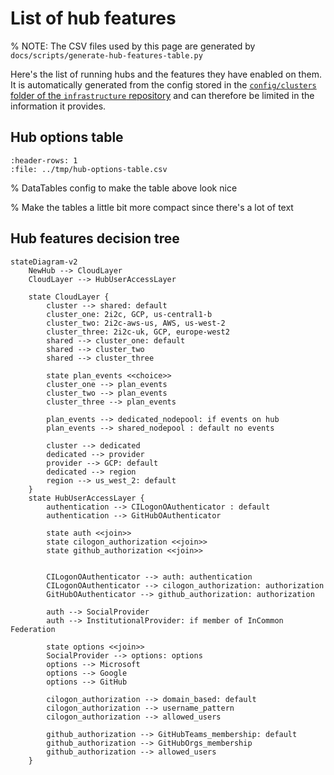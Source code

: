 # List of hub features

% NOTE: The CSV files used by this page are generated by `docs/scripts/generate-hub-features-table.py`

Here's the list of running hubs and the features they have enabled on them.
It is automatically generated from the config stored in the [`config/clusters` folder of the `infrastructure` repository](https://github.com/2i2c-org/infrastructure/tree/HEAD/config/clusters) and can therefore be limited in the information it provides.

## Hub options table

<div class="full-width hub-options-table">

```{csv-table}
:header-rows: 1
:file: ../tmp/hub-options-table.csv
```

</div>

% DataTables config to make the table above look nice
<link rel="stylesheet"
      href="https://cdn.datatables.net/1.10.24/css/jquery.dataTables.min.css">
<script type="text/javascript"
        src="https://cdn.datatables.net/1.10.24/js/jquery.dataTables.min.js"></script>

<script>
var checkbox = function (data) {
    var c = data.toString().trim()
    console.log(c)
    if (c == "<p>True</p>") {
        return '<input type="checkbox" class="editor-active" onclick="return false;" checked>';
    }
    else {
        return '<input type="checkbox" onclick="return false;" class="editor-active">';
    }
}

$(document).ready( function () {
    $('.hub-options-table table').DataTable( {
        "order": [[ 0, "template" ]],
        "pageLength": 25,
        "columns": [
            null, // domain column, nothing special configured
            {"render": checkbox}, // dedicated cluster column
            {"render": checkbox}, // dedicated nodepool column
            {"render": checkbox}, // user buckets (scratch/persistent) column
            {"render": checkbox}, // requestor pays for buckets storage column
            null, // authenticator column
            {"render": checkbox}, // user anonymisation column
            {"render": checkbox}, // allusers access column
            {"render": checkbox}, // community domain column
            {"render": checkbox}, // custom login page column
            {"render": checkbox}, // custom html pages column
            {"render": checkbox}, // gh-scoped-creds column
        ]
    });
} );
</script>

% Make the tables a little bit more compact since there's a lot of text
<style>
    table {
        font-size: .7em;
    }

    table th, table td {
        padding: 0;
    }
</style>

## Hub features decision tree

```{mermaid}
stateDiagram-v2
    NewHub --> CloudLayer
    CloudLayer --> HubUserAccessLayer

    state CloudLayer {
        cluster --> shared: default
        cluster_one: 2i2c, GCP, us-central1-b
        cluster_two: 2i2c-aws-us, AWS, us-west-2
        cluster_three: 2i2c-uk, GCP, europe-west2
        shared --> cluster_one: default
        shared --> cluster_two
        shared --> cluster_three

        state plan_events <<choice>>
        cluster_one --> plan_events
        cluster_two --> plan_events
        cluster_three --> plan_events

        plan_events --> dedicated_nodepool: if events on hub
        plan_events --> shared_nodepool : default no events

        cluster --> dedicated
        dedicated --> provider
        provider --> GCP: default
        dedicated --> region
        region --> us_west_2: default
    }
    state HubUserAccessLayer {
        authentication --> CILogonOAuthenticator : default
        authentication --> GitHubOAuthenticator

        state auth <<join>>
        state cilogon_authorization <<join>>
        state github_authorization <<join>>

    
        CILogonOAuthenticator --> auth: authentication
        CILogonOAuthenticator --> cilogon_authorization: authorization
        GitHubOAuthenticator --> github_authorization: authorization

        auth --> SocialProvider
        auth --> InstitutionalProvider: if member of InCommon Federation
        
        state options <<join>>
        SocialProvider --> options: options
        options --> Microsoft
        options --> Google
        options --> GitHub
    
        cilogon_authorization --> domain_based: default
        cilogon_authorization --> username_pattern
        cilogon_authorization --> allowed_users

        github_authorization --> GitHubTeams_membership: default
        github_authorization --> GitHubOrgs_membership
        github_authorization --> allowed_users
    }
```